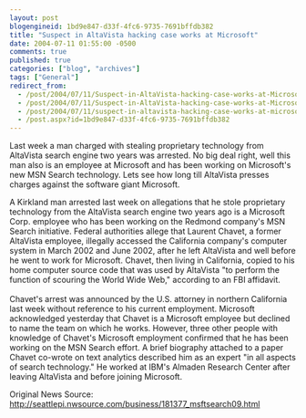 ```yaml
---
layout: post
blogengineid: 1bd9e847-d33f-4fc6-9735-7691bffdb382
title: "Suspect in AltaVista hacking case works at Microsoft"
date: 2004-07-11 01:55:00 -0500
comments: true
published: true
categories: ["blog", "archives"]
tags: ["General"]
redirect_from: 
  - /post/2004/07/11/Suspect-in-AltaVista-hacking-case-works-at-Microsoft.aspx
  - /post/2004/07/11/Suspect-in-AltaVista-hacking-case-works-at-Microsoft
  - /post/2004/07/11/suspect-in-altavista-hacking-case-works-at-microsoft
  - /post.aspx?id=1bd9e847-d33f-4fc6-9735-7691bffdb382
---
```


Last week a man charged with stealing proprietary technology from AltaVista search engine two years was arrested. No big deal right, well this man also is an employee at Microsoft and has been working on Microsoft's new MSN Search technology. Lets see how long till AltaVista presses charges against the software giant Microsoft.

A Kirkland man arrested last week on allegations that he stole proprietary technology from the AltaVista search engine two years ago is a Microsoft Corp. employee who has been working on the Redmond company's MSN Search initiative. Federal authorities allege that Laurent Chavet, a former AltaVista employee, illegally accessed the California company's computer system in March 2002 and June 2002, after he left AltaVista and well before he went to work for Microsoft. Chavet, then living in California, copied to his home computer source code that was used by AltaVista "to perform the function of scouring the World Wide Web," according to an FBI affidavit.<BR><BR>Chavet's arrest was announced by the U.S. attorney in northern California last week without reference to his current employment. Microsoft acknowledged yesterday that Chavet is a Microsoft employee but declined to name the team on which he works. However, three other people with knowledge of Chavet's Microsoft employment confirmed that he has been working on the MSN Search effort. A brief biography attached to a paper Chavet co-wrote on text analytics described him as an expert "in all aspects of search technology." He worked at IBM's Almaden Research Center after leaving AltaVista and before joining Microsoft.

Original News Source: <A href="http://seattlepi.nwsource.com/business/181377_msftsearch09.html">http://seattlepi.nwsource.com/business/181377_msftsearch09.html</A>
